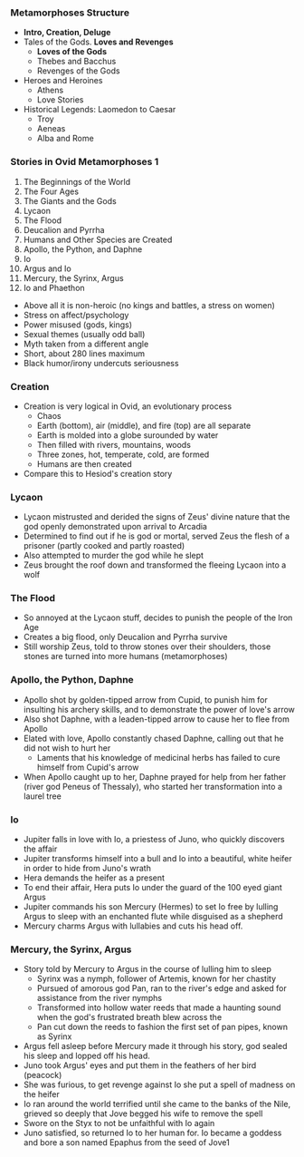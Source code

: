 ### Metamorphoses Structure
 - **Intro, Creation, Deluge**
 - Tales of the Gods. **Loves and Revenges**
	 - **Loves of the Gods**
	 - Thebes and Bacchus
	 - Revenges of the Gods
 - Heroes and Heroines
	 - Athens
	 - Love Stories
 - Historical Legends: Laomedon to Caesar
	 - Troy
	 - Aeneas
	 - Alba and Rome

### Stories in Ovid Metamorphoses 1
1. The Beginnings of the World
2. The Four Ages
3. The Giants and the Gods
4. Lycaon
5. The Flood
6. Deucalion and Pyrrha
7. Humans and Other Species are Created
8. Apollo, the Python, and Daphne
9. Io
10. Argus and Io
11. Mercury, the Syrinx, Argus
12. Io and Phaethon
 - Above all it is non-heroic (no kings and battles, a stress on women)
 - Stress on affect/psychology
 - Power misused (gods, kings)
 - Sexual themes (usually odd ball)
 - Myth taken from a different angle
 - Short, about 280 lines maximum
 - Black humor/irony undercuts seriousness

### Creation
 - Creation is very logical in Ovid, an evolutionary process
	 - Chaos
	 - Earth (bottom), air (middle), and fire (top) are all separate
	 - Earth is molded into a globe surounded by water
	 - Then filled with rivers, mountains, woods
	 - Three zones, hot, temperate, cold, are formed
	 - Humans are then created
 - Compare this to Hesiod's creation story

### Lycaon
 - Lycaon mistrusted and derided the signs of Zeus' divine nature that the god openly demonstrated upon arrival to Arcadia
 - Determined to find out if he is god or mortal, served Zeus the flesh of a prisoner (partly cooked and partly roasted)
 - Also attempted to murder the god while he slept
 - Zeus brought the roof down and transformed the fleeing Lycaon into a wolf

### The Flood
 - So annoyed at the Lycaon stuff, decides to punish the people of the Iron Age
 - Creates a big flood, only Deucalion and Pyrrha survive
 - Still worship Zeus, told to throw stones over their shoulders, those stones are turned into more humans (metamorphoses)

### Apollo, the Python, Daphne
 - Apollo shot by golden-tipped arrow from Cupid, to punish him for insulting his archery skills, and to demonstrate the power of love's arrow
 - Also shot Daphne, with a leaden-tipped arrow to cause her to flee from Apollo
 - Elated with love, Apollo constantly chased Daphne, calling out that he did not wish to hurt her
	 - Laments that his knowledge of medicinal herbs has failed to cure himself from Cupid's arrow
 - When Apollo caught up to her, Daphne prayed for help from her father (river god Peneus of Thessaly), who started her transformation into a laurel tree

### Io
 - Jupiter falls in love with Io, a priestess of Juno, who quickly discovers the affair
 - Jupiter transforms himself into a bull and Io into a beautiful, white heifer in order to hide from Juno's wrath
 - Hera demands the heifer as a present
 - To end their affair, Hera puts Io under the guard of the 100 eyed giant Argus
 - Jupiter commands his son Mercury (Hermes) to set Io free by lulling Argus to sleep with an enchanted flute while disguised as a shepherd
 - Mercury charms Argus with lullabies and cuts his head off.

### Mercury, the Syrinx, Argus
 - Story told by Mercury to Argus in the course of lulling him to sleep
	 - Syrinx was a nymph, follower of Artemis, known for her chastity
	 - Pursued of amorous god Pan, ran to the river's edge and asked for assistance from the river nymphs
	 - Transformed into hollow water reeds that made a haunting sound when the god's frustrated breath blew across the
	 - Pan cut down the reeds to fashion the first set of pan pipes, known as Syrinx
 - Argus fell asleep before Mercury made it through his story, god sealed his sleep and lopped off his head.
 - Juno took Argus' eyes and put them in the feathers of her bird (peacock)
 - She was furious, to get revenge against Io she put a spell of madness on the heifer
 - Io ran around the world terrified until she came to the banks of the Nile, grieved so deeply that Jove begged his wife to remove the spell
 - Swore on the Styx to not be unfaithful with Io again
 - Juno satisfied, so returned Io to her human for. Io became a goddess and bore a son named Epaphus from the seed of Jove1